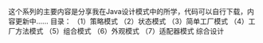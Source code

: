 这个系列的主要内容是分享我在Java设计模式中的所学，代码可以自行下载，内容更新中......
目录：
（1）策略模式
（2）状态模式
（3）简单工厂模式
（4）工厂方法模式
（5）组合模式
（6）外观模式
（7）适配器模式
综合设计
